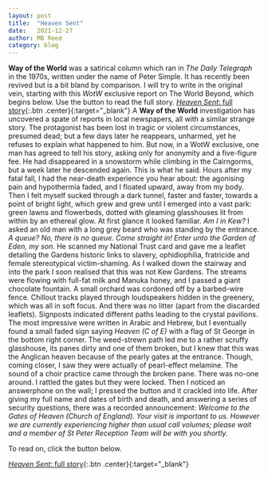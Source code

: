 ```yaml
---
layout: post
title:  "Heaven Sent"
date:   2021-12-27
author: MB Reed
category: blog
---
```


**Way of the World** was a satirical column which ran in *The Daily Telegraph* in the 1970s, written under the name of Peter Simple. It has recently been revived but is a bit bland by comparison. I will try to write in the original vein, starting with this *WotW* exclusive report on The World Beyond, which begins below. Use the button to read the full story.
[*Heaven Sent*: full story](/assets/files/HeavenSent.pdf){:.btn .center}{:target="_blank"}
A **Way of the World** investigation has uncovered a spate of reports in local newspapers, all with a similar strange story. The protagonist has been lost in tragic or violent circumstances, presumed dead; but a few days later he reappears, unharmed, yet he refuses to explain what happened to him. But now, in a WotW exclusive, one man has agreed to tell his story, asking only for anonymity and a five-figure fee. He had disappeared in a snowstorm while climbing in the Cairngorms, but a week later he descended again. This is what he said.
Hours after my fatal fall, I had the near-death experience you hear about: the agonising pain and hypothermia faded, and I floated upward, away from my body. Then I felt myself sucked through a dark tunnel, faster and faster, towards a point of bright light, which grew and grew until I emerged into a vast park: green lawns and flowerbeds, dotted with gleaming glasshouses lit from within by an ethereal glow. At first glance it looked familiar.
*Am I in Kew?* I asked an old man with a long grey beard who was standing by the entrance.
*A queue? No, there is no queue. Come straight in! Enter unto the Garden of Eden, my son.*
He scanned my National Trust card and gave me a leaflet detailing the Gardens historic links to slavery, ophidiophilia, fratricide and female stereotypical victim-shaming.
As I walked down the stairway and into the park I soon realised that this was not Kew Gardens. The streams were flowing with full-fat milk and Manuka honey, and I passed a giant chocolate fountain. A small orchard was cordoned off by a barbed-wire fence. Chillout tracks played through loudspeakers hidden in the greenery, which was all in soft focus. And there was no litter (apart from the discarded leaflets). 
Signposts indicated different paths leading to the crystal pavilions. The most impressive were written in Arabic and Hebrew, but I eventually found a small faded sign saying *Heaven (C of E)* with a flag of St George in the bottom right corner. The weed-strewn path led me to a rather scruffy glasshouse, its panes dirty and one of them broken, but I knew that this was the Anglican heaven because of the pearly gates at the entrance. Though, coming closer, I saw they were actually of pearl-effect melamine. The sound of a choir practice came through the broken pane. There was no-one around. I rattled the gates but they were locked. Then I noticed an answerphone on the wall; I pressed the button and it crackled into life.
After giving my full name and dates of birth and death, and answering a series of security questions, there was a recorded announcement: 
*Welcome to the Gates of Heaven (Church of England). Your visit is important to us. However we are currently experiencing higher than usual call volumes; please wait and a member of St Peter Reception Team will be with you shortly.*


To read on, click the button below.

[*Heaven Sent*: full story](/assets/files/HeavenSent.pdf){:.btn .center}{:target="_blank"}

